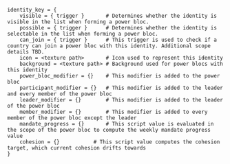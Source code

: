 ﻿    identity_key = {
        visible = { trigger }		# Determines whether the identity is visible in the list when forming a power bloc.
        possible = { trigger }		# Determines whether the identity is selectable in the list when forming a power bloc.
        can_join = { trigger }		# This trigger is used to check if a country can join a power bloc with this identity. Additional scope details TBD.
        icon = <texture path>		# Icon used to represent this identity
        background = <texture path>	# Background used for power blocs with this identity
        power_bloc_modifier = {}	# This modifier is added to the power bloc
        participant_modifier = {}	# This modifier is added to the leader and every member of the power bloc
        leader_modifier = {}		# This modifier is added to the leader of the power bloc
        member_modifier = {}		# This modifier is added to every member of the power bloc except the leader
        mandate_progress = {}		# This script value is evaluated in the scope of the power bloc to compute the weekly mandate progress value
        cohesion = {}			# This script value computes the cohesion target, which current cohesion drifts towards
    }
